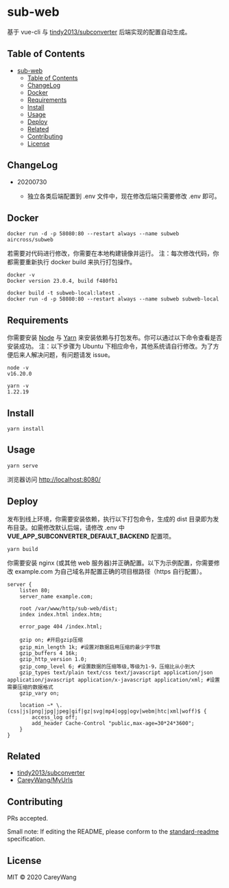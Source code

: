 # sub-web

基于 vue-cli 与 [tindy2013/subconverter](https://github.com/tindy2013/subconverter) 后端实现的配置自动生成。

## Table of Contents

- [sub-web](#sub-web)
  - [Table of Contents](#table-of-contents)
  - [ChangeLog](#changelog)
  - [Docker](#docker)
  - [Requirements](#requirements)
  - [Install](#install)
  - [Usage](#usage)
  - [Deploy](#deploy)
  - [Related](#related)
  - [Contributing](#contributing)
  - [License](#license)

## ChangeLog

- 20200730

  - 独立各类后端配置到 .env 文件中，现在修改后端只需要修改 .env 即可。


## Docker

```shell
docker run -d -p 58080:80 --restart always --name subweb aircross/subweb
```

若需要对代码进行修改，你需要在本地构建镜像并运行。
注：每次修改代码，你都需要重新执行 docker build 来执行打包操作。

```shell
docker -v
Docker version 23.0.4, build f480fb1

docker build -t subweb-local:latest .
docker run -d -p 58080:80 --restart always --name subweb subweb-local
```

## Requirements

你需要安装 [Node](https://nodejs.org/zh-cn/) 与 [Yarn](https://legacy.yarnpkg.com/en/docs/install) 来安装依赖与打包发布。你可以通过以下命令查看是否安装成功。
注：以下步骤为 Ubuntu 下相应命令，其他系统请自行修改。为了方便后来人解决问题，有问题请发 issue。

```shell
node -v
v16.20.0

yarn -v
1.22.19
```

## Install

```shell
yarn install
```

## Usage

```shell
yarn serve
```

浏览器访问 <http://localhost:8080/>

## Deploy

发布到线上环境，你需要安装依赖，执行以下打包命令，生成的 dist 目录即为发布目录。如需修改默认后端，请修改 .env 中 **VUE_APP_SUBCONVERTER_DEFAULT_BACKEND** 配置项。

```shell
yarn build
```

你需要安装 nginx (或其他 web 服务器)并正确配置。以下为示例配置，你需要修改 example.com 为自己域名并配置正确的项目根路径（https 自行配置）。

```shell
server {
    listen 80;
    server_name example.com;

    root /var/www/http/sub-web/dist;
    index index.html index.htm;

    error_page 404 /index.html;

    gzip on; #开启gzip压缩
    gzip_min_length 1k; #设置对数据启用压缩的最少字节数
    gzip_buffers 4 16k;
    gzip_http_version 1.0;
    gzip_comp_level 6; #设置数据的压缩等级,等级为1-9，压缩比从小到大
    gzip_types text/plain text/css text/javascript application/json application/javascript application/x-javascript application/xml; #设置需要压缩的数据格式
    gzip_vary on;

    location ~* \.(css|js|png|jpg|jpeg|gif|gz|svg|mp4|ogg|ogv|webm|htc|xml|woff)$ {
        access_log off;
        add_header Cache-Control "public,max-age=30*24*3600";
    }
}
```

## Related

- [tindy2013/subconverter](https://github.com/tindy2013/subconverter)
- [CareyWang/MyUrls](https://github.com/CareyWang/MyUrls)

## Contributing

PRs accepted.

Small note: If editing the README, please conform to the [standard-readme](https://github.com/RichardLitt/standard-readme) specification.

## License

MIT © 2020 CareyWang
